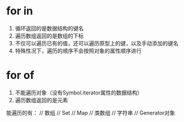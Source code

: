 # for  in
1. 循环返回的是数据结构的键名
2. 遍历数组返回的是数组的下标
3. 不仅可以遍历已有的值，还可以遍历原型上的键，以及手动添加的键名
4. 特殊性况下，遍历的顺序不会按照对象的属性顺序进行


# for  of
1. 不能遍历对象（没有Symbol.iterator属性的数据结构）
2. 遍历数组返回的是元素

能遍历的有：
// 数组
// Set
// Map
// 类数组
// 字符串
// Generator对象
